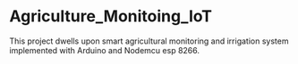 # Agriculture_Monitoing_IoT
This project dwells upon smart agricultural monitoring and irrigation system implemented with Arduino and Nodemcu esp 8266.
